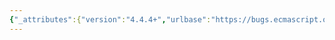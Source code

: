 ```yaml
---
{"_attributes":{"version":"4.4.4+","urlbase":"https://bugs.ecmascript.org/","maintainer":"dherman@mozilla.com"},"bug":{"bug_id":204,"creation_ts":"2011-08-30 11:30:00 -0700","short_desc":"15.10.6.2: missing right brackets","delta_ts":"2015-10-02 13:26:52 -0700","product":"ECMA-262, Editions 5 and 5.1","component":"editorial issues","version":"Edition 5.1","rep_platform":"All","op_sys":"All","bug_status":"RESOLVED","resolution":"FIXED","priority":"Normal","bug_severity":"minor","dependson":188,"everconfirmed":true,"reporter":{"uid":"allen","name":"Allen Wirfs-Brock"},"assigned_to":{"uid":"allen","name":"Allen Wirfs-Brock"},"cc":["brterlso","jmdyck"],"long_desc":[{"commentid":438,"comment_count":0,"who":{"uid":"allen","name":"Allen Wirfs-Brock"},"bug_when":"2011-08-30 11:30:33 -0700","thetext":"+++ This bug was initially created as a clone of Bug #188 +++\n\n15.10.6.2 RegExp.prototype.exec(string)\n\nSteps 15, 16, 19, 20.b have:\n    [[Writable]:\n\nFor each, insert the missing \"]\"."},{"commentid":594,"comment_count":1,"who":{"uid":"allen","name":"Allen Wirfs-Brock"},"bug_when":"2012-01-12 12:50:57 -0800","thetext":"should go into the ES5.1 errata"},{"commentid":14715,"comment_count":2,"who":{"uid":"brterlso","name":"Brian Terlson"},"bug_when":"2015-10-02 13:26:52 -0700","thetext":"Fixed in ES2015."}]}}
---
```

